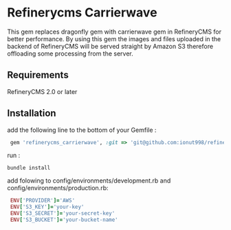 Refinerycms Carrierwave
=======================

This gem replaces dragonfly gem with carrierwave gem in RefineryCMS for better performance.
By using this gem the images and files uploaded in the backend of RefineryCMS will be served straight by Amazon S3 therefore offloading some processing from the server.


## Requirements

RefineryCMS 2.0 or later

## Installation

add the following line to the bottom of your Gemfile :

```ruby
 gem 'refinerycms_carrierwave', :git => 'git@github.com:ionut998/refinerycms_carrierwave.git'
```

run :

``bundle install``

add folowing to config/environments/development.rb and config/environments/production.rb: 

```ruby
 ENV['PROVIDER']='AWS'
 ENV['S3_KEY']='your-key'
 ENV['S3_SECRET']='your-secret-key'
 ENV['S3_BUCKET']='your-bucket-name'
```